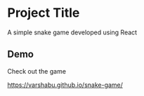 
# Project Title

A simple snake game developed using React




## Demo

Check out the game

  https://varshabu.github.io/snake-game/
